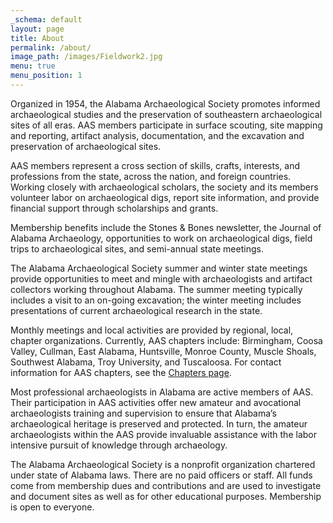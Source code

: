 ```yaml
---
_schema: default
layout: page
title: About
permalink: /about/
image_path: /images/Fieldwork2.jpg
menu: true
menu_position: 1
---
```

Organized in 1954, the Alabama Archaeological Society promotes informed archaeological studies and the preservation of southeastern archaeological sites of all eras. AAS members participate in surface scouting, site mapping and reporting, artifact analysis, documentation, and the excavation and preservation of archaeological sites.

AAS members represent a cross section of skills, crafts, interests, and professions from the state, across the nation, and foreign countries. Working closely with archaeological scholars, the society and its members volunteer labor on archaeological digs, report site information, and provide financial support through scholarships and grants.

Membership benefits include the Stones & Bones newsletter, the Journal of Alabama Archaeology, opportunities to work on archaeological digs, field trips to archaeological sites, and semi-annual state meetings.

The Alabama Archaeological Society summer and winter state meetings provide opportunities to meet and mingle with archaeologists and artifact collectors working throughout Alabama. The summer meeting typically includes a visit to an on-going excavation; the winter meeting includes presentations of current archaeological research in the state.

Monthly meetings and local activities are provided by regional, local, chapter organizations. Currently, AAS chapters include: Birmingham, Coosa Valley, Cullman, East Alabama, Huntsville, Monroe County, Muscle Shoals, Southwest Alabama, Troy University, and Tuscaloosa. For contact information for AAS chapters, see the [Chapters page](/local-chapters/).

Most professional archaeologists in Alabama are active members of AAS. Their participation in AAS activities offer new amateur and avocational archaeologists training and supervision to ensure that Alabama’s archaeological heritage is preserved and protected. In turn, the amateur archaeologists within the AAS provide invaluable assistance with the labor intensive pursuit of knowledge through archaeology.

The Alabama Archaeological Society is a nonprofit organization chartered under state of Alabama laws. There are no paid officers or staff. All funds come from membership dues and contributions and are used to investigate and document sites as well as for other educational purposes. Membership is open to everyone.